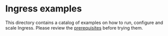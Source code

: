 # Ingress examples

This directory contains a catalog of examples on how to run, configure and
scale Ingress. Please review the [prerequisites](PREREQUISITES.md) before
trying them.
